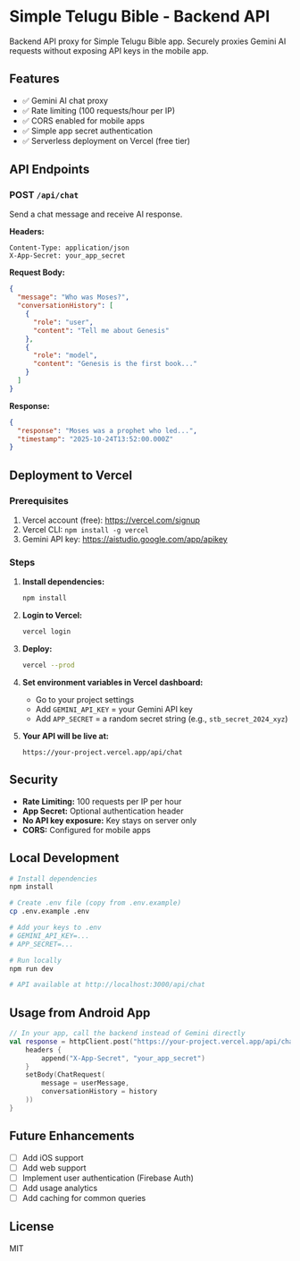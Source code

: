 # Simple Telugu Bible - Backend API

Backend API proxy for Simple Telugu Bible app. Securely proxies Gemini AI requests without exposing API keys in the mobile app.

## Features

- ✅ Gemini AI chat proxy
- ✅ Rate limiting (100 requests/hour per IP)
- ✅ CORS enabled for mobile apps
- ✅ Simple app secret authentication
- ✅ Serverless deployment on Vercel (free tier)

## API Endpoints

### POST `/api/chat`

Send a chat message and receive AI response.

**Headers:**
```
Content-Type: application/json
X-App-Secret: your_app_secret
```

**Request Body:**
```json
{
  "message": "Who was Moses?",
  "conversationHistory": [
    {
      "role": "user",
      "content": "Tell me about Genesis"
    },
    {
      "role": "model",
      "content": "Genesis is the first book..."
    }
  ]
}
```

**Response:**
```json
{
  "response": "Moses was a prophet who led...",
  "timestamp": "2025-10-24T13:52:00.000Z"
}
```

## Deployment to Vercel

### Prerequisites
1. Vercel account (free): https://vercel.com/signup
2. Vercel CLI: `npm install -g vercel`
3. Gemini API key: https://aistudio.google.com/app/apikey

### Steps

1. **Install dependencies:**
   ```bash
   npm install
   ```

2. **Login to Vercel:**
   ```bash
   vercel login
   ```

3. **Deploy:**
   ```bash
   vercel --prod
   ```

4. **Set environment variables in Vercel dashboard:**
   - Go to your project settings
   - Add `GEMINI_API_KEY` = your Gemini API key
   - Add `APP_SECRET` = a random secret string (e.g., `stb_secret_2024_xyz`)

5. **Your API will be live at:**
   ```
   https://your-project.vercel.app/api/chat
   ```

## Security

- **Rate Limiting:** 100 requests per IP per hour
- **App Secret:** Optional authentication header
- **No API key exposure:** Key stays on server only
- **CORS:** Configured for mobile apps

## Local Development

```bash
# Install dependencies
npm install

# Create .env file (copy from .env.example)
cp .env.example .env

# Add your keys to .env
# GEMINI_API_KEY=...
# APP_SECRET=...

# Run locally
npm run dev

# API available at http://localhost:3000/api/chat
```

## Usage from Android App

```kotlin
// In your app, call the backend instead of Gemini directly
val response = httpClient.post("https://your-project.vercel.app/api/chat") {
    headers {
        append("X-App-Secret", "your_app_secret")
    }
    setBody(ChatRequest(
        message = userMessage,
        conversationHistory = history
    ))
}
```

## Future Enhancements

- [ ] Add iOS support
- [ ] Add web support
- [ ] Implement user authentication (Firebase Auth)
- [ ] Add usage analytics
- [ ] Add caching for common queries

## License

MIT
